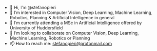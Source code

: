 - 👋 Hi, I’m @stefanopieri
- 👀 I’m interested in Computer Vision, Deep Learning, Machine Learning, Robotics, Planning & Artificial Intelligence in general
- 🌱 I’m currently attending a MSc in Artificial Intelligence offered by University of Huddersfield
- 💞️ I’m looking to collaborate on Computer Vision, Deep Learning, Machine Learning, Robotics or Planning
- 📫 How to reach me: stefanopieri@protonmail.com

<!---
stefanopieri/stefanopieri is a ✨ special ✨ repository because its `README.md` (this file) appears on your GitHub profile.
You can click the Preview link to take a look at your changes.
--->

